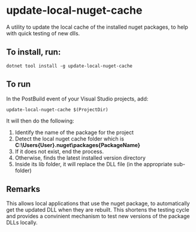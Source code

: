 # update-local-nuget-cache
A utility to update the local cache of the installed nuget packages, to help with quick testing of new dlls.

## To install, run:
```
dotnet tool install -g update-local-nuget-cache
```

## To run
In the PostBuild event of your Visual Studio projects, add:
```
update-local-nuget-cache $(ProjectDir)
```

It will then do the following:

1. Identify the name of the package for the project
2. Detect the local nuget cache folder which is **C:\Users\{User}\.nuget\packages\{PackageName}**
3. If it does not exist, end the process.
4. Otherwise, finds the latest installed version directory
5. Inside its lib folder, it will replace the DLL file (in the appropriate sub-folder)

## Remarks
This allows local applications that use the nuget package, to automatically get the updated DLL when they are rebuilt.
This shortens the testing cycle and provides a convinient mechanism to test new versions of the package DLLs locally.
